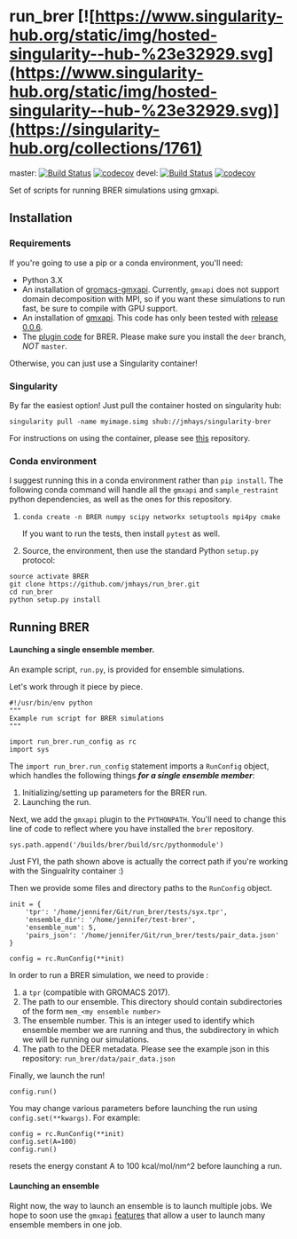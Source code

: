# run_brer [![https://www.singularity-hub.org/static/img/hosted-singularity--hub-%23e32929.svg](https://www.singularity-hub.org/static/img/hosted-singularity--hub-%23e32929.svg)](https://singularity-hub.org/collections/1761)

master:
[![Build Status](https://travis-ci.com/jmhays/run_brer.svg?token=zQbC3QZqV1zHSGhQXUTP&branch=master)](https://travis-ci.com/jmhays/run_brer)
[![codecov](https://codecov.io/gh/jmhays/run_brer/branch/master/graph/badge.svg)](https://codecov.io/gh/jmhays/run_brer)
devel:
[![Build Status](https://travis-ci.com/jmhays/run_brer.svg?token=zQbC3QZqV1zHSGhQXUTP&branch=devel)](https://travis-ci.com/jmhays/run_brer)
[![codecov](https://codecov.io/gh/jmhays/run_brer/branch/devel/graph/badge.svg)](https://codecov.io/gh/jmhays/run_brer)

Set of scripts for running BRER simulations using gmxapi. 

## Installation
### Requirements
If you're going to use a pip or a conda environment, you'll need:
- Python 3.X
- An installation of [gromacs-gmxapi](http://github.com/kassonlab/gromacs-gmxapi). Currently, `gmxapi` does not support 
domain decomposition with MPI, so if you want these simulations to run fast, be sure to compile with GPU support.
- An installation of [gmxapi](https://github.com/kassonlab/gmxapi). 
This code has only been tested with [release 0.0.6](https://github.com/kassonlab/gmxapi/releases/tag/v0.0.6).
- The [plugin code](https://github.com/jmhays/sample_restraint/tree/deer) for BRER. Please make sure you install the 
`deer` branch, _*NOT*_ `master`.

Otherwise, you can just use a Singularity container!

### Singularity 
By far the easiest option! Just pull the container hosted on singularity hub:

`singularity pull -name myimage.simg shub://jmhays/singularity-brer`

For instructions on using the container, please see [this](https://github.com/jmhays/singularity-brer) repository.
### Conda environment
I suggest running this in a conda environment rather than `pip install`. The following conda command will handle all 
the `gmxapi` and `sample_restraint` python dependencies, as well as the ones for this repository.

1. `conda create -n BRER numpy scipy networkx setuptools mpi4py cmake`

    If you want to run the tests, then install `pytest` as well.

2. Source, the environment, then use the standard Python `setup.py` protocol:
```
source activate BRER
git clone https://github.com/jmhays/run_brer.git
cd run_brer
python setup.py install
```


## Running BRER
#### Launching a single ensemble member.
An example script, `run.py`, is provided for ensemble simulations. 

Let's work through it piece by piece.
```
#!/usr/bin/env python
"""
Example run script for BRER simulations
"""

import run_brer.run_config as rc
import sys

```
The `import run_brer.run_config` statement imports a `RunConfig` object, which handles the following things 
_**for a single ensemble member**_:
1. Initializing/setting up parameters for the BRER run.
2. Launching the run. 

Next, we add the `gmxapi` plugin to the `PYTHONPATH`. You'll need to change this line of code to reflect where you have 
installed the `brer` repository.
```
sys.path.append('/builds/brer/build/src/pythonmodule')
```
Just FYI, the path shown above is actually the correct path if you're working with the Singualrity container :)

Then we provide some files and directory paths to the `RunConfig` object. 
```
init = {
    'tpr': '/home/jennifer/Git/run_brer/tests/syx.tpr',
    'ensemble_dir': '/home/jennifer/test-brer',
    'ensemble_num': 5,
    'pairs_json': '/home/jennifer/Git/run_brer/tests/pair_data.json'
}

config = rc.RunConfig(**init)
```

In order to run a BRER simulation, we need to provide :
1. a `tpr` (compatible with GROMACS 2017).
2. The path to our ensemble. This directory should contain subdirectories of the form `mem_<my ensemble number>`
3. The ensemble number. This is an integer used to identify which ensemble member we are running and thus, the subdirectory in which we will be running our simulations.
4. The path to the DEER metadata. Please see the example json in this repository: `run_brer/data/pair_data.json`

Finally, we launch the run!
```
config.run()
```

You may change various parameters before launching the run using `config.set(**kwargs)`. For example:
```
config = rc.RunConfig(**init)
config.set(A=100)
config.run()
```
resets the energy constant A to 100 kcal/mol/nm^2 before launching a run.


#### Launching an ensemble
Right now, the way to launch an ensemble is to launch multiple jobs. We hope to soon use the `gmxapi` 
[features](https://github.com/kassonlab/gmxapi) that allow a user to launch many ensemble members in one job.
